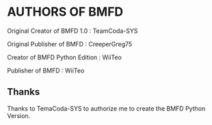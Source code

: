 # AUTHORS OF BMFD

Original Creator of BMFD 1.0 : TeamCoda-SYS

Original Publisher of BMFD : CreeperGreg75

Creator of BMFD Python Edition : WiiTeo

Publisher of BMFD : WiiTeo

## Thanks
Thanks to TemaCoda-SYS to authorize me to create the BMFD Python Version.

